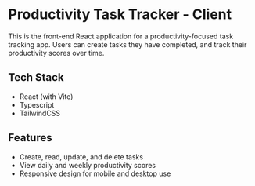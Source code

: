 # Productivity Task Tracker - Client

This is the front-end React application for a productivity-focused task tracking app. Users can create tasks they have completed, and track their productivity scores over time.

## Tech Stack

- React (with Vite)
- Typescript
- TailwindCSS

## Features

- Create, read, update, and delete tasks
- View daily and weekly productivity scores
- Responsive design for mobile and desktop use
